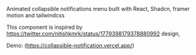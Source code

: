 Animated collapsible notifications menu built with React, Shadcn, framer motion and tailwindcss

This component is inspired by https://twitter.com/nitishkmrk/status/1779398179378880992 design,

Demo: (https://collapsible-notification.vercel.app/)
